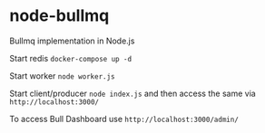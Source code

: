 # node-bullmq
Bullmq implementation in Node.js

Start redis `docker-compose up -d`

Start worker `node worker.js`

Start client/producer `node index.js` and then access the same via `http://localhost:3000/`

To access Bull Dashboard use `http://localhost:3000/admin/`